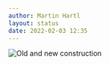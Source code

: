 ```yaml
---
author: Martin Hartl
layout: status
date: 2022-02-03 12:35
---
```


![Old and new construction](https://share.hartl.co/pictures/2022-02-03.jpg)